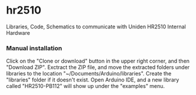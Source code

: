 # hr2510
Libraries, Code, Schematics to communicate with Uniden HR2510 Internal Hardware

### Manual installation
Click on the "Clone or download" button in the upper right corner, and then "Download ZIP". Exctract the ZIP file, and move the extracted folders under libraries to the location "~/Documents/Arduino/libraries". Create the "libraries" folder if it doesn't exist. Open Arduino IDE, and a new library called "HR2510-PB112" will show up under the "examples" menu.